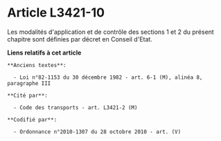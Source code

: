 # Article L3421-10

Les modalités d'application et de contrôle des sections 1 et 2 du présent chapitre sont définies par décret en Conseil
d'Etat.

**Liens relatifs à cet article**

	**Anciens textes**:

	  - Loi n°82-1153 du 30 décembre 1982 - art. 6-1 (M), alinéa 8, paragraphe III

	**Cité par**:

	  - Code des transports - art. L3421-2 (M)

	**Codifié par**:

	  - Ordonnance n°2010-1307 du 28 octobre 2010 - art. (V)
